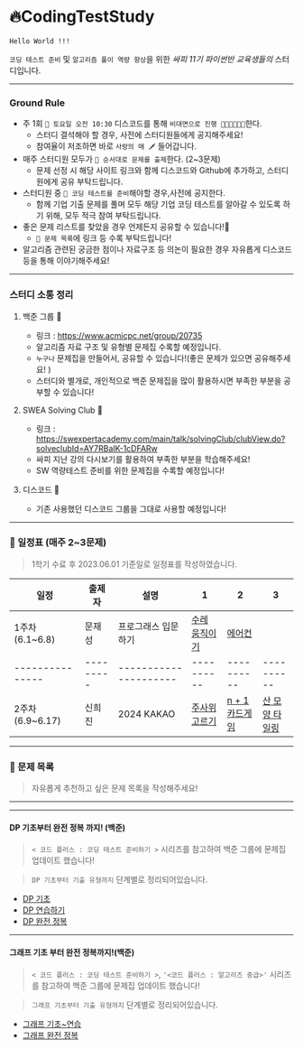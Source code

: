 # 🔥CodingTestStudy
```
Hello World !!!
```
 `코딩 테스트 준비` 및 `알고리즘 풀이 역량 향상`을 위한 *싸피 11기 파이썬반 교육생들의* 스터디입니다. 
 <hr>

 ### Ground Rule

 - 주 1회 `📍 토요일 오전 10:30`  디스코드를 통해 `비대면으로 진행 👩🏻‍💻🧑🏻‍💻`한다.
    - 스터디 결석해야 할 경우, 사전에 스터디원들에게 공지해주세요!
    - 참여율이 저조하면 바로 `사랑의 매 🗡` 들어갑니다. 
- 매주 스터디원 모두가 `📍 순서대로 문제를 출제`한다. (2~3문제) 
    - 문제 선정 시 해당 사이트 링크와 함께 디스코드와 Github에 추가하고, 스터디원에게 공유 부탁드립니다. 
- 스터디원 중 `📍 코딩 테스트를 준비`해야할 경우,사전에 공지한다.
    -  함께 기업 기출 문제를 풀며 모두 해당 기업 코딩 테스트를 알아갈 수 있도록 하기 위해, 모두 적극 참여 부탁드립니다. 
- 좋은 문제 리스트를 찾았을 경우 언제든지 공유할 수 있습니다!🤗
    - `📍 문제 목록`에 링크 등 수록 부탁드립니다!
- 알고리즘 관련된 궁금한 점이나 자료구조 등 의논이 필요한 경우 자유롭게 디스코드 등을 통해 이야기해주세요!

<hr>

### 스터디 소통 정리

1. 백준 그룹 🤖
    - 링크 : https://www.acmicpc.net/group/20735
    - 알고리즘 자료 구조 및 유형별 문제집 수록할 예정입니다.
    - `누구나` 문제집을 만들어서, 공유할 수 있습니다!(좋은 문제가 있으면 공유해주세요! )
    - 스터디와 별개로, 개인적으로 백준 문제집을 많이 활용하시면 부족한 부분을 공부할 수 있습니다!

2. SWEA Solving Club 💙
    - 링크 : https://swexpertacademy.com/main/talk/solvingClub/clubView.do?solveclubId=AY7RBaIK-1cDFARw
    - 싸피 지난 강의 다시보기를 활용하여 부족한 부분을 학습해주세요!
    - SW 역량테스트 준비를 위한 문제집을 수록할 예정입니다!
    

3. 디스코드 👾
    - 기존 사용했던 디스코드 그룹을 그대로 사용할 예정입니다!


<hr>

### 📆 일정표 (매주 2~3문제)
> 1학기 수료 후 2023.06.01 기준일로 일정표를 작성하였습니다. 

| 일정          | 출제자  | 설명                | 1    |2   |3    |
|---------------|---------|---------------------|----------|----------|----------|
| 1주차 (6.1~6.8) | 문재성 | 프로그래스 입문하기 | [수레 움직이기](https://school.programmers.co.kr/learn/courses/30/lessons/250134)| [에어컨](https://school.programmers.co.kr/learn/courses/30/lessons/250134) ||
|---------------|---------|---------------------|----------|----------|----------|
| 2주차 (6.9~6.17) | 신희진 | 2024 KAKAO | [주사위 고르기](https://school.programmers.co.kr/learn/courses/30/lessons/258709) | [n + 1 카드게임](https://school.programmers.co.kr/learn/courses/30/lessons/258707) | [산 모양 타일링](https://school.programmers.co.kr/learn/courses/30/lessons/258705) |


<hr>

### 🚀 문제 목록

> 자유롭게 추천하고 싶은 문제 목록을 작성해주세요! 

<hr>
<hr>

#### DP 기초부터 완전 정복 까지! (백준)
> `< 코드 플러스 : 코딩 테스트 준비하기 >` 시리즈를 참고하여 백준 그룹에 문제집 업데이트 했습니다!

> `DP 기초부터 기출 유형까지` 단계별로 정리되어있습니다.

-  [DP 기초](https://www.acmicpc.net/group/workbook/view/20735/70521)   
- [DP 연습하기](https://www.acmicpc.net/group/workbook/view/20735/70523)
- [DP 완전 정복](https://www.acmicpc.net/group/workbook/view/20735/70524)

<hr>

#### 그래프 기초 부터 완전 정복까지!(백준)

> `< 코드 플러스 : 코딩 테스트 준비하기 >`, `'<코드 플러스 : 알고리즈 중급>'` 시리즈를 참고하여 백준 그룹에 문제집 업데이트 했습니다!

> `그래프 기초부터 기출 유형까지` 단계별로 정리되어있습니다.
- [그래프 기초~연습](https://www.acmicpc.net/group/workbook/view/20735/70522)
- [그래프 완전 정복](https://www.acmicpc.net/group/workbook/view/20735/70525)
